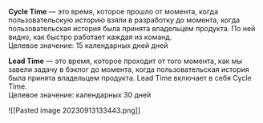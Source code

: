 **Cycle Time** — это время, которое прошло от момента, когда пользовательскую историю взяли в разработку до момента, когда пользовательская история была принята владельцем продукта. По ней видно, как быстро работает каждая из команд.   
Целевое значение: 15 календарных дней дней  

**Lead Time** — это время, которое проходит от того момента, как мы завели задачу в бэклог до момента, когда пользовательская история была принята владельцем продукта. Lead Time включает в себя Cycle Time.  
Целевое значение: календарных 30 дней

![[Pasted image 20230913133443.png]]